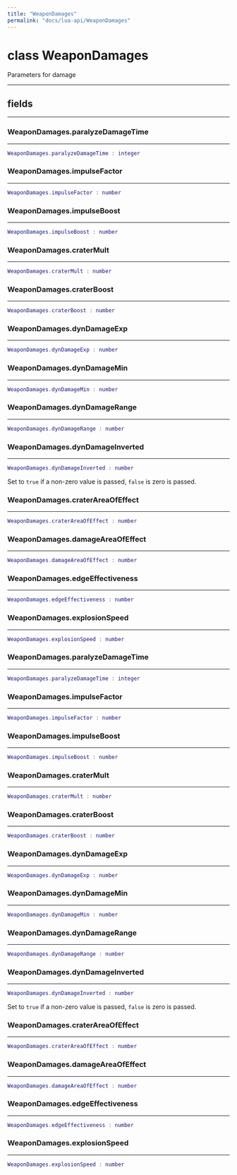 ```yaml
---
title: "WeaponDamages"
permalink: "docs/lua-api/WeaponDamages"
---
```

# class WeaponDamages





Parameters for damage







---



## fields
---

### WeaponDamages.paralyzeDamageTime
---
```lua
WeaponDamages.paralyzeDamageTime : integer
```










### WeaponDamages.impulseFactor
---
```lua
WeaponDamages.impulseFactor : number
```










### WeaponDamages.impulseBoost
---
```lua
WeaponDamages.impulseBoost : number
```










### WeaponDamages.craterMult
---
```lua
WeaponDamages.craterMult : number
```










### WeaponDamages.craterBoost
---
```lua
WeaponDamages.craterBoost : number
```










### WeaponDamages.dynDamageExp
---
```lua
WeaponDamages.dynDamageExp : number
```










### WeaponDamages.dynDamageMin
---
```lua
WeaponDamages.dynDamageMin : number
```










### WeaponDamages.dynDamageRange
---
```lua
WeaponDamages.dynDamageRange : number
```










### WeaponDamages.dynDamageInverted
---
```lua
WeaponDamages.dynDamageInverted : number
```



Set to `true` if a non-zero value is passed, `false` is zero is passed.








### WeaponDamages.craterAreaOfEffect
---
```lua
WeaponDamages.craterAreaOfEffect : number
```










### WeaponDamages.damageAreaOfEffect
---
```lua
WeaponDamages.damageAreaOfEffect : number
```










### WeaponDamages.edgeEffectiveness
---
```lua
WeaponDamages.edgeEffectiveness : number
```










### WeaponDamages.explosionSpeed
---
```lua
WeaponDamages.explosionSpeed : number
```










### WeaponDamages.paralyzeDamageTime
---
```lua
WeaponDamages.paralyzeDamageTime : integer
```










### WeaponDamages.impulseFactor
---
```lua
WeaponDamages.impulseFactor : number
```










### WeaponDamages.impulseBoost
---
```lua
WeaponDamages.impulseBoost : number
```










### WeaponDamages.craterMult
---
```lua
WeaponDamages.craterMult : number
```










### WeaponDamages.craterBoost
---
```lua
WeaponDamages.craterBoost : number
```










### WeaponDamages.dynDamageExp
---
```lua
WeaponDamages.dynDamageExp : number
```










### WeaponDamages.dynDamageMin
---
```lua
WeaponDamages.dynDamageMin : number
```










### WeaponDamages.dynDamageRange
---
```lua
WeaponDamages.dynDamageRange : number
```










### WeaponDamages.dynDamageInverted
---
```lua
WeaponDamages.dynDamageInverted : number
```



Set to `true` if a non-zero value is passed, `false` is zero is passed.








### WeaponDamages.craterAreaOfEffect
---
```lua
WeaponDamages.craterAreaOfEffect : number
```










### WeaponDamages.damageAreaOfEffect
---
```lua
WeaponDamages.damageAreaOfEffect : number
```










### WeaponDamages.edgeEffectiveness
---
```lua
WeaponDamages.edgeEffectiveness : number
```










### WeaponDamages.explosionSpeed
---
```lua
WeaponDamages.explosionSpeed : number
```











